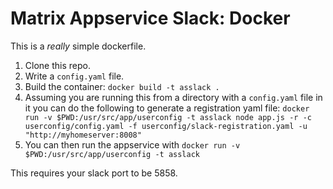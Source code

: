 # Matrix Appservice Slack: Docker

This is a *really* simple dockerfile.


1. Clone this repo.
1. Write a `config.yaml` file.
1. Build the container: `docker build -t asslack .`
1. Assuming you are running this from a directory with a `config.yaml` file in it you can do the following to generate a registration yaml file: `docker run -v $PWD:/usr/src/app/userconfig -t asslack node app.js -r -c userconfig/config.yaml -f userconfig/slack-registration.yaml -u "http://myhomeserver:8008"`
1. You can then run the appservice with `docker run -v $PWD:/usr/src/app/userconfig -t asslack`
    
    
This requires your slack port to be 5858.
